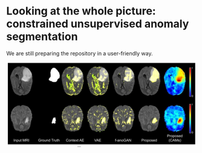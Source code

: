 # Looking at the whole picture: constrained unsupervised anomaly segmentation
We are still preparing the repository in a user-friendly way.

![This is an image](https://github.com/cvblab/anomaly_localization_vae_gcams/blob/main/figures/brats19_results_qualitative.png)
